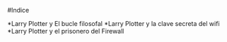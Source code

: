 #Indice 

*Larry Plotter y El bucle filosofal
*Larry Plotter y la clave secreta del wifi
*Larry Plotter y el prisonero del Firewall
